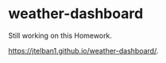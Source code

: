# weather-dashboard

Still working on this Homework. 




 https://jtelban1.github.io/weather-dashboard/.